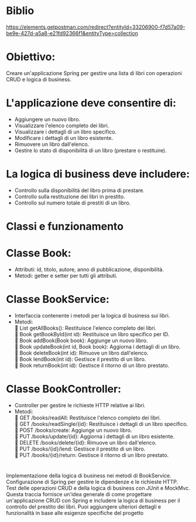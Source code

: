 # Biblio<br>
https://elements.getpostman.com/redirect?entityId=33206900-f7d57a09-be9e-427d-a5a8-e21fd92366f1&entityType=collection
# Obiettivo:<br>
Creare un'applicazione Spring per gestire una lista di libri con operazioni CRUD e logica di business.<br>
# L'applicazione deve consentire di:<br>
- Aggiungere un nuovo libro.<br>
- Visualizzare l'elenco completo dei libri.<br>
- Visualizzare i dettagli di un libro specifico.<br>
- Modificare i dettagli di un libro esistente.<br>
- Rimuovere un libro dall'elenco.<br>
- Gestire lo stato di disponibilità di un libro (prestare o restituire).<br>
# La logica di business deve includere:<br>
- Controllo sulla disponibilità del libro prima di prestare.<br>
- Controllo sulla restituzione dei libri in prestito.<br>
- Controllo sul numero totale di prestiti di un libro.<br>
# Classi e funzionamento<br>
# Classe Book:<br>
- Attributi: id, titolo, autore, anno di pubblicazione, disponibilità.<br>
- Metodi: getter e setter per tutti gli attributi.<br>
# Classe BookService:<br>
- Interfaccia contenente i metodi per la logica di business sui libri.<br>
- Metodi:<br>
 List getAllBooks(): Restituisce l'elenco completo dei libri.<br>
 Book getBookById(int id): Restituisce un libro specifico per ID.<br>
 Book addBook(Book book): Aggiunge un nuovo libro.<br>
 Book updateBook(int id, Book book): Aggiorna i dettagli di un libro.<br>
 Book deleteBook(int id): Rimuove un libro dall'elenco.<br>
 Book lendBook(int id): Gestisce il prestito di un libro.<br>
 Book returnBook(int id): Gestisce il ritorno di un libro prestato.<br>
# Classe BookController:<br>
- Controller per gestire le richieste HTTP relative ai libri.<br>
- Metodi:<br>
 GET /books/readAll: Restituisce l'elenco completo dei libri.<br>
 GET /books/readSingle/{id}: Restituisce i dettagli di un libro specifico.<br>
 POST /books/create: Aggiunge un nuovo libro.<br>
 PUT /books/update/{id}: Aggiorna i dettagli di un libro esistente.<br>
 DELETE /books/delete/{id}: Rimuove un libro dall'elenco.<br>
 PUT /books/{id}/lend: Gestisce il prestito di un libro.<br>
 PUT /books/{id}/return: Gestisce il ritorno di un libro prestato.<br>
#
Implementazione della logica di business nei metodi di BookService.<br>
Configurazione di Spring per gestire le dipendenze e le richieste HTTP.<br>
Test delle operazioni CRUD e della logica di business con JUnit e MockMvc.<br>
Questa traccia fornisce un'idea generale di come progettare un'applicazione CRUD con Spring e includere la logica di business per il controllo del prestito dei libri. Puoi aggiungere ulteriori dettagli e funzionalità in base alle esigenze specifiche del progetto
